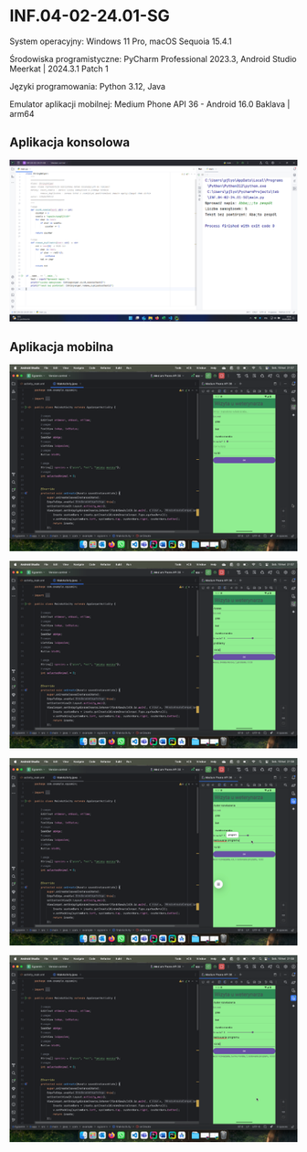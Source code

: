 # INF.04-02-24.01-SG

System operacyjny: Windows 11 Pro, macOS Sequoia 15.4.1

Środowiska programistyczne: PyCharm Professional 2023.3, Android Studio Meerkat | 2024.3.1 Patch 1

Języki programowania: Python 3.12, Java

Emulator aplikacji mobilnej: Medium Phone API 36 - Android 16.0 Baklava | arm64

## Aplikacja konsolowa

![](dokumentacja/konsola1.png)

## Aplikacja mobilna

![](dokumentacja/mobilna1.png)

![](dokumentacja/mobilna2.png)

![](dokumentacja/mobilna3.png)

![](dokumentacja/mobilna4.png)